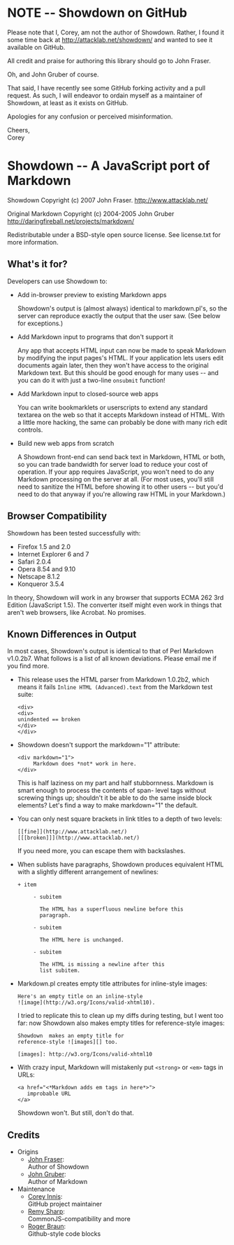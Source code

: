 
NOTE -- Showdown on GitHub
==========================

Please note that I, Corey, am not the author of Showdown. Rather, I found it
some time back at <http://attacklab.net/showdown/> and wanted to see it
available on GitHub.

All credit and praise for authoring this library should go to John Fraser.

Oh, and John Gruber of course.

That said, I have recently see some GitHub forking activity and a pull
request. As such, I will endeavor to ordain myself as a maintainer of
Showdown, at least as it exists on GitHub.

Apologies for any confusion or perceived misinformation.

Cheers,  
Corey


Showdown -- A JavaScript port of Markdown
=========================================

Showdown Copyright (c) 2007 John Fraser.
<http://www.attacklab.net/>

Original Markdown Copyright (c) 2004-2005 John Gruber
<http://daringfireball.net/projects/markdown/>

Redistributable under a BSD-style open source license.
See license.txt for more information.


What's it for?
--------------

Developers can use Showdown to:

 * Add in-browser preview to existing Markdown apps

    Showdown's output is (almost always) identical to
    markdown.pl's, so the server can reproduce exactly
    the output that the user saw.  (See below for
    exceptions.)

 * Add Markdown input to programs that don't support it

    Any app that accepts HTML input can now be made to speak
    Markdown by modifying the input pages's HTML.  If your
    application lets users edit documents again later,
    then they won't have access to the original Markdown
    text.  But this should be good enough for many
    uses -- and you can do it with just a two-line
    `onsubmit` function!

 * Add Markdown input to closed-source web apps

    You can write bookmarklets or userscripts to extend
    any standard textarea on the web so that it accepts
    Markdown instead of HTML.  With a little more hacking,
    the same can probably be done with  many rich edit
    controls.

 * Build new web apps from scratch

    A Showdown front-end can send back text in Markdown,
    HTML or both, so you can trade bandwidth for server
    load to reduce your cost of operation.  If your app
    requires JavaScript, you won't need to do any
    Markdown processing on the server at all.  (For most
    uses, you'll still need to sanitize the HTML before
    showing it to other users -- but you'd need to do
    that anyway if you're allowing raw HTML in your
    Markdown.)


Browser Compatibility
---------------------

Showdown has been tested successfully with:

 - Firefox 1.5 and 2.0
 - Internet Explorer 6 and 7
 - Safari 2.0.4
 - Opera 8.54 and 9.10
 - Netscape 8.1.2
 - Konqueror 3.5.4

In theory, Showdown will work in any browser that supports ECMA 262 3rd Edition (JavaScript 1.5).  The converter itself might even work in things that aren't web browsers, like Acrobat.  No promises.


Known Differences in Output
---------------------------

In most cases, Showdown's output is identical to that of Perl Markdown v1.0.2b7.  What follows is a list of all known deviations.  Please email me if you find more.


 *  This release uses the HTML parser from Markdown 1.0.2b2,
    which means it fails `Inline HTML (Advanced).text` from
    the Markdown test suite:

        <div>
        <div>
        unindented == broken
        </div>
        </div>


 *  Showdown doesn't support the markdown="1" attribute:

        <div markdown="1">
             Markdown does *not* work in here.
        </div>

    This is half laziness on my part and half stubbornness.
    Markdown is smart enough to process the contents of span-
    level tags without screwing things up; shouldn't it be
    able to do the same inside block elements?  Let's find a
    way to make markdown="1" the default.


 *  You can only nest square brackets in link titles to a
    depth of two levels:

        [[fine]](http://www.attacklab.net/)
        [[[broken]]](http://www.attacklab.net/)

    If you need more, you can escape them with backslashes.


 *  When sublists have paragraphs, Showdown produces equivalent
    HTML with a slightly different arrangement of newlines:

        + item

             - subitem

               The HTML has a superfluous newline before this
               paragraph.

             - subitem

               The HTML here is unchanged.

             - subitem

               The HTML is missing a newline after this
               list subitem.



 *  Markdown.pl creates empty title attributes for
    inline-style images:

        Here's an empty title on an inline-style
        ![image](http://w3.org/Icons/valid-xhtml10).

    I tried to replicate this to clean up my diffs during
    testing, but I went too far: now Showdown also makes
    empty titles for reference-style images:

        Showdown  makes an empty title for
        reference-style ![images][] too.

        [images]: http://w3.org/Icons/valid-xhtml10


 *  With crazy input, Markdown will mistakenly put
    `<strong>` or `<em>` tags in URLs:

        <a href="<*Markdown adds em tags in here*>">
           improbable URL
        </a>

    Showdown won't.  But still, don't do that.


Credits
---------------------------

  * Origins
    * [John Fraser](http://http://attacklab.net/):  
      Author of Showdown
    * [John Gruber](http://daringfireball.net/projects/markdown/):  
      Author of Markdown
  * Maintenance
    * [Corey Innis](http://github.com/coreyti):  
      GitHub project maintainer
    * [Remy Sharp](http://remysharp.com/):  
      CommonJS-compatibility and more
    * [Roger Braun](https://github.com/rogerbraun):  
      Github-style code blocks

